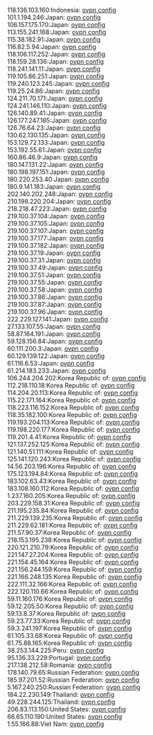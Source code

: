 118.136.103.160:Indonesia: [ovpn config](vpn/118_136_103_160.ovpn)  
101.1.194.246:Japan: [ovpn config](vpn/101_1_194_246.ovpn)  
106.157.175.170:Japan: [ovpn config](vpn/106_157_175_170.ovpn)  
113.155.241.168:Japan: [ovpn config](vpn/113_155_241_168.ovpn)  
115.38.182.91:Japan: [ovpn config](vpn/115_38_182_91.ovpn)  
116.82.5.94:Japan: [ovpn config](vpn/116_82_5_94.ovpn)  
118.106.117.252:Japan: [ovpn config](vpn/118_106_117_252.ovpn)  
118.159.28.136:Japan: [ovpn config](vpn/118_159_28_136.ovpn)  
118.241.141.11:Japan: [ovpn config](vpn/118_241_141_11.ovpn)  
119.105.86.251:Japan: [ovpn config](vpn/119_105_86_251.ovpn)  
119.240.123.245:Japan: [ovpn config](vpn/119_240_123_245.ovpn)  
119.25.24.86:Japan: [ovpn config](vpn/119_25_24_86.ovpn)  
124.211.70.171:Japan: [ovpn config](vpn/124_211_70_171.ovpn)  
124.241.146.110:Japan: [ovpn config](vpn/124_241_146_110.ovpn)  
126.140.89.41:Japan: [ovpn config](vpn/126_140_89_41.ovpn)  
126.177.247.185:Japan: [ovpn config](vpn/126_177_247_185.ovpn)  
126.76.64.23:Japan: [ovpn config](vpn/126_76_64_23.ovpn)  
130.62.130.135:Japan: [ovpn config](vpn/130_62_130_135.ovpn)  
153.129.72.133:Japan: [ovpn config](vpn/153_129_72_133.ovpn)  
153.192.55.61:Japan: [ovpn config](vpn/153_192_55_61.ovpn)  
160.86.46.9:Japan: [ovpn config](vpn/160_86_46_9.ovpn)  
180.147.131.22:Japan: [ovpn config](vpn/180_147_131_22.ovpn)  
180.198.197.151:Japan: [ovpn config](vpn/180_198_197_151.ovpn)  
180.220.253.40:Japan: [ovpn config](vpn/180_220_253_40.ovpn)  
180.9.141.183:Japan: [ovpn config](vpn/180_9_141_183.ovpn)  
202.140.202.248:Japan: [ovpn config](vpn/202_140_202_248.ovpn)  
210.198.220.204:Japan: [ovpn config](vpn/210_198_220_204.ovpn)  
218.218.47.223:Japan: [ovpn config](vpn/218_218_47_223.ovpn)  
219.100.37.104:Japan: [ovpn config](vpn/219_100_37_104.ovpn)  
219.100.37.105:Japan: [ovpn config](vpn/219_100_37_105.ovpn)  
219.100.37.107:Japan: [ovpn config](vpn/219_100_37_107.ovpn)  
219.100.37.177:Japan: [ovpn config](vpn/219_100_37_177.ovpn)  
219.100.37.182:Japan: [ovpn config](vpn/219_100_37_182.ovpn)  
219.100.37.19:Japan: [ovpn config](vpn/219_100_37_19.ovpn)  
219.100.37.31:Japan: [ovpn config](vpn/219_100_37_31.ovpn)  
219.100.37.49:Japan: [ovpn config](vpn/219_100_37_49.ovpn)  
219.100.37.51:Japan: [ovpn config](vpn/219_100_37_51.ovpn)  
219.100.37.55:Japan: [ovpn config](vpn/219_100_37_55.ovpn)  
219.100.37.58:Japan: [ovpn config](vpn/219_100_37_58.ovpn)  
219.100.37.86:Japan: [ovpn config](vpn/219_100_37_86.ovpn)  
219.100.37.87:Japan: [ovpn config](vpn/219_100_37_87.ovpn)  
219.100.37.96:Japan: [ovpn config](vpn/219_100_37_96.ovpn)  
222.229.127.141:Japan: [ovpn config](vpn/222_229_127_141.ovpn)  
27.133.107.55:Japan: [ovpn config](vpn/27_133_107_55.ovpn)  
58.87.164.191:Japan: [ovpn config](vpn/58_87_164_191.ovpn)  
59.128.156.84:Japan: [ovpn config](vpn/59_128_156_84.ovpn)  
60.111.200.3:Japan: [ovpn config](vpn/60_111_200_3.ovpn)  
60.129.139.122:Japan: [ovpn config](vpn/60_129_139_122.ovpn)  
61.116.6.53:Japan: [ovpn config](vpn/61_116_6_53.ovpn)  
61.214.183.233:Japan: [ovpn config](vpn/61_214_183_233.ovpn)  
106.244.204.202:Korea Republic of: [ovpn config](vpn/106_244_204_202.ovpn)  
112.218.110.18:Korea Republic of: [ovpn config](vpn/112_218_110_18.ovpn)  
114.204.20.113:Korea Republic of: [ovpn config](vpn/114_204_20_113.ovpn)  
115.22.171.164:Korea Republic of: [ovpn config](vpn/115_22_171_164.ovpn)  
118.223.116.152:Korea Republic of: [ovpn config](vpn/118_223_116_152.ovpn)  
118.35.182.100:Korea Republic of: [ovpn config](vpn/118_35_182_100.ovpn)  
119.193.204.113:Korea Republic of: [ovpn config](vpn/119_193_204_113.ovpn)  
119.198.220.177:Korea Republic of: [ovpn config](vpn/119_198_220_177.ovpn)  
119.201.4.41:Korea Republic of: [ovpn config](vpn/119_201_4_41.ovpn)  
121.137.252.125:Korea Republic of: [ovpn config](vpn/121_137_252_125.ovpn)  
121.140.51.111:Korea Republic of: [ovpn config](vpn/121_140_51_111.ovpn)  
125.141.120.243:Korea Republic of: [ovpn config](vpn/125_141_120_243.ovpn)  
14.56.203.196:Korea Republic of: [ovpn config](vpn/14_56_203_196.ovpn)  
175.123.194.84:Korea Republic of: [ovpn config](vpn/175_123_194_84.ovpn)  
183.102.63.43:Korea Republic of: [ovpn config](vpn/183_102_63_43.ovpn)  
183.108.160.112:Korea Republic of: [ovpn config](vpn/183_108_160_112.ovpn)  
1.237.160.205:Korea Republic of: [ovpn config](vpn/1_237_160_205.ovpn)  
203.229.158.31:Korea Republic of: [ovpn config](vpn/203_229_158_31.ovpn)  
211.195.235.84:Korea Republic of: [ovpn config](vpn/211_195_235_84.ovpn)  
211.229.139.235:Korea Republic of: [ovpn config](vpn/211_229_139_235.ovpn)  
211.229.62.181:Korea Republic of: [ovpn config](vpn/211_229_62_181.ovpn)  
211.57.90.37:Korea Republic of: [ovpn config](vpn/211_57_90_37.ovpn)  
218.153.195.238:Korea Republic of: [ovpn config](vpn/218_153_195_238.ovpn)  
220.121.210.79:Korea Republic of: [ovpn config](vpn/220_121_210_79.ovpn)  
221.147.27.204:Korea Republic of: [ovpn config](vpn/221_147_27_204.ovpn)  
221.154.45.164:Korea Republic of: [ovpn config](vpn/221_154_45_164.ovpn)  
221.156.244.159:Korea Republic of: [ovpn config](vpn/221_156_244_159.ovpn)  
221.166.248.135:Korea Republic of: [ovpn config](vpn/221_166_248_135.ovpn)  
222.111.32.166:Korea Republic of: [ovpn config](vpn/222_111_32_166.ovpn)  
222.120.110.66:Korea Republic of: [ovpn config](vpn/222_120_110_66.ovpn)  
59.11.160.176:Korea Republic of: [ovpn config](vpn/59_11_160_176.ovpn)  
59.12.205.50:Korea Republic of: [ovpn config](vpn/59_12_205_50.ovpn)  
59.13.8.37:Korea Republic of: [ovpn config](vpn/59_13_8_37.ovpn)  
59.23.77.33:Korea Republic of: [ovpn config](vpn/59_23_77_33.ovpn)  
59.3.241.197:Korea Republic of: [ovpn config](vpn/59_3_241_197.ovpn)  
61.105.33.68:Korea Republic of: [ovpn config](vpn/61_105_33_68.ovpn)  
61.75.88.165:Korea Republic of: [ovpn config](vpn/61_75_88_165.ovpn)  
38.253.144.225:Peru: [ovpn config](vpn/38_253_144_225.ovpn)  
95.136.33.229:Portugal: [ovpn config](vpn/95_136_33_229.ovpn)  
217.138.212.58:Romania: [ovpn config](vpn/217_138_212_58.ovpn)  
178.140.79.65:Russian Federation: [ovpn config](vpn/178_140_79_65.ovpn)  
185.97.201.52:Russian Federation: [ovpn config](vpn/185_97_201_52.ovpn)  
5.167.240.250:Russian Federation: [ovpn config](vpn/5_167_240_250.ovpn)  
184.22.230.149:Thailand: [ovpn config](vpn/184_22_230_149.ovpn)  
49.228.244.125:Thailand: [ovpn config](vpn/49_228_244_125.ovpn)  
206.83.113.150:United States: [ovpn config](vpn/206_83_113_150.ovpn)  
66.65.110.190:United States: [ovpn config](vpn/66_65_110_190.ovpn)  
1.55.166.88:Viet Nam: [ovpn config](vpn/1_55_166_88.ovpn)  
